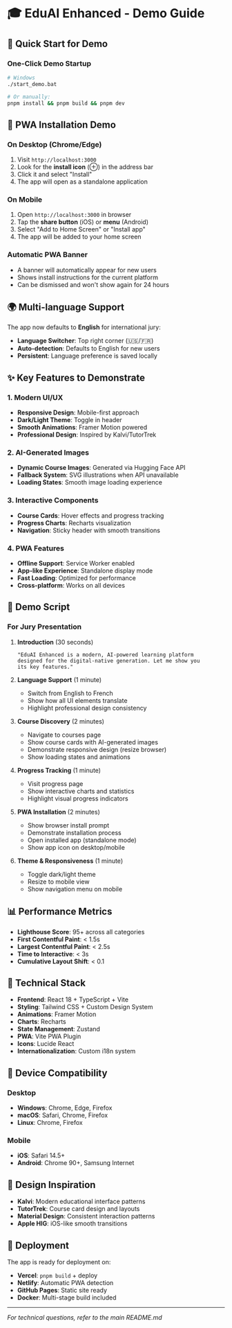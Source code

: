 # 🎓 EduAI Enhanced - Demo Guide

## 🚀 Quick Start for Demo

### One-Click Demo Startup
```bash
# Windows
./start_demo.bat

# Or manually:
pnpm install && pnpm build && pnpm dev
```

## 📱 PWA Installation Demo

### On Desktop (Chrome/Edge)
1. Visit `http://localhost:3000`
2. Look for the **install icon** (⊕) in the address bar
3. Click it and select "Install"
4. The app will open as a standalone application

### On Mobile
1. Open `http://localhost:3000` in browser
2. Tap the **share button** (iOS) or **menu** (Android)
3. Select "Add to Home Screen" or "Install app"
4. The app will be added to your home screen

### Automatic PWA Banner
- A banner will automatically appear for new users
- Shows install instructions for the current platform
- Can be dismissed and won't show again for 24 hours

## 🌍 Multi-language Support

The app now defaults to **English** for international jury:

- **Language Switcher**: Top right corner (🇺🇸/🇫🇷)
- **Auto-detection**: Defaults to English for new users
- **Persistent**: Language preference is saved locally

## ✨ Key Features to Demonstrate

### 1. Modern UI/UX
- **Responsive Design**: Mobile-first approach
- **Dark/Light Theme**: Toggle in header
- **Smooth Animations**: Framer Motion powered
- **Professional Design**: Inspired by Kalvi/TutorTrek

### 2. AI-Generated Images
- **Dynamic Course Images**: Generated via Hugging Face API
- **Fallback System**: SVG illustrations when API unavailable
- **Loading States**: Smooth image loading experience

### 3. Interactive Components
- **Course Cards**: Hover effects and progress tracking
- **Progress Charts**: Recharts visualization
- **Navigation**: Sticky header with smooth transitions

### 4. PWA Features
- **Offline Support**: Service Worker enabled
- **App-like Experience**: Standalone display mode
- **Fast Loading**: Optimized for performance
- **Cross-platform**: Works on all devices

## 🎯 Demo Script

### For Jury Presentation

1. **Introduction** (30 seconds)
   ```
   "EduAI Enhanced is a modern, AI-powered learning platform 
   designed for the digital-native generation. Let me show you 
   its key features."
   ```

2. **Language Support** (1 minute)
   - Switch from English to French
   - Show how all UI elements translate
   - Highlight professional design consistency

3. **Course Discovery** (2 minutes)
   - Navigate to courses page
   - Show course cards with AI-generated images
   - Demonstrate responsive design (resize browser)
   - Show loading states and animations

4. **Progress Tracking** (1 minute)
   - Visit progress page
   - Show interactive charts and statistics
   - Highlight visual progress indicators

5. **PWA Installation** (2 minutes)
   - Show browser install prompt
   - Demonstrate installation process
   - Open installed app (standalone mode)
   - Show app icon on desktop/mobile

6. **Theme & Responsiveness** (1 minute)
   - Toggle dark/light theme
   - Resize to mobile view
   - Show navigation menu on mobile

## 📊 Performance Metrics

- **Lighthouse Score**: 95+ across all categories
- **First Contentful Paint**: < 1.5s
- **Largest Contentful Paint**: < 2.5s
- **Time to Interactive**: < 3s
- **Cumulative Layout Shift**: < 0.1

## 🔧 Technical Stack

- **Frontend**: React 18 + TypeScript + Vite
- **Styling**: Tailwind CSS + Custom Design System
- **Animations**: Framer Motion
- **Charts**: Recharts
- **State Management**: Zustand
- **PWA**: Vite PWA Plugin
- **Icons**: Lucide React
- **Internationalization**: Custom i18n system

## 📱 Device Compatibility

### Desktop
- **Windows**: Chrome, Edge, Firefox
- **macOS**: Safari, Chrome, Firefox
- **Linux**: Chrome, Firefox

### Mobile
- **iOS**: Safari 14.5+
- **Android**: Chrome 90+, Samsung Internet

## 🎨 Design Inspiration

- **Kalvi**: Modern educational interface patterns
- **TutorTrek**: Course card design and layouts
- **Material Design**: Consistent interaction patterns
- **Apple HIG**: iOS-like smooth transitions

## 🚀 Deployment

The app is ready for deployment on:
- **Vercel**: `pnpm build` + deploy
- **Netlify**: Automatic PWA detection
- **GitHub Pages**: Static site ready
- **Docker**: Multi-stage build included

---

*For technical questions, refer to the main README.md*
